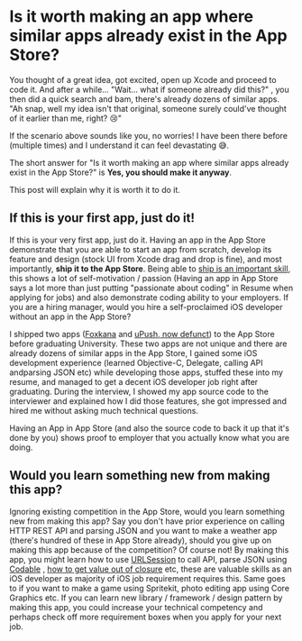 # Is it worth making an app where similar apps already exist in the App Store?



You thought of a great idea, got excited, open up Xcode and proceed to code it. And after a while...  "Wait... what if someone already did this?" , you then did a quick search and bam, there's already dozens of similar apps. "Ah snap, well my idea isn't that original, someone surely could've thought of it earlier than me, right? 😢"




If the scenario above sounds like you, no worries! I have been there before (multiple times) and I understand it can feel devastating 😅.



The short answer for "Is it worth making an app where similar apps already exist in the App Store?" is **Yes, you should make it anyway**.



This post will explain why it is worth it to do it.



## If this is your first app, just do it!

If this is your very first app, just do it. Having an app in the App Store demonstrate that you are able to start an app from scratch, develop its feature and design (stock UI from Xcode drag and drop is fine), and most importantly, **ship it to the App Store**. Being able to [ship is an important skill](https://stackingthebricks.com/podcast/ep4-shipping-is-a-skill/), this shows a lot of self-motivation / passion (Having an app in App Store says a lot more than just putting "passionate about coding" in Resume when applying for jobs) and also demonstrate coding ability to your employers. If you are a hiring manager, would you hire a self-proclaimed iOS developer without an app in the App Store? 



I shipped two apps ([Foxkana](https://itunes.apple.com/us/app/foxkana/id1003068444?mt=8) and [uPush, now defunct](https://itunes.apple.com/us/app/upush/id981950322)) to the App Store before graduating University. These two apps are not unique and there are already dozens of similar apps in the App Store, I gained some iOS development experience (learned Objective-C, Delegate, calling API andparsing JSON etc) while developing those apps, stuffed these into my resume, and managed to get a decent iOS developer job right after graduating. During the interview, I showed my app source code to the interviewer and explained how I did those features, she got impressed and hired me without asking much technical questions. 



Having an App in App Store (and also the source code to back it up that it's done by you) shows proof to employer that you actually know what you are doing.



## Would you learn something new from making this app?

Ignoring existing competition in the App Store, would you learn something new from making this app? Say  you don't have prior experience on calling HTTP REST API and parsing JSON and you want to make a weather app (there's hundred of these in App Store already), should you give up on making this app because of the competition? Of course not! By making this app, you might learn how to use [URLSession](https://fluffy.es/nsurlsession-urlsession-tutorial/) to call API, parse JSON using [Codable](https://fluffy.es/parse-json-using-decodable-protocol/) , [how to get value out of closure](https://fluffy.es/return-value-from-a-closure/) etc, these are valuable skills as an iOS developer as majority of iOS job requirement requires this. Same goes to if you want to make a game using Spritekit, photo editing app using Core Graphics etc. If you can learn new library / framework / design pattern by making this app, you could increase your technical competency and perhaps check off more requirement boxes when you apply for your next job.





